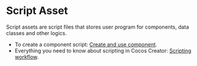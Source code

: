 # Script Asset

Script assets are script files that stores user program for components, data classes and other logics.

 - To create a component script: [Create and use component](../scripting/use-component.md).
 - Everything you need to know about scripting in Cocos Creator: [Scripting workflow](../scripting/index.md).
